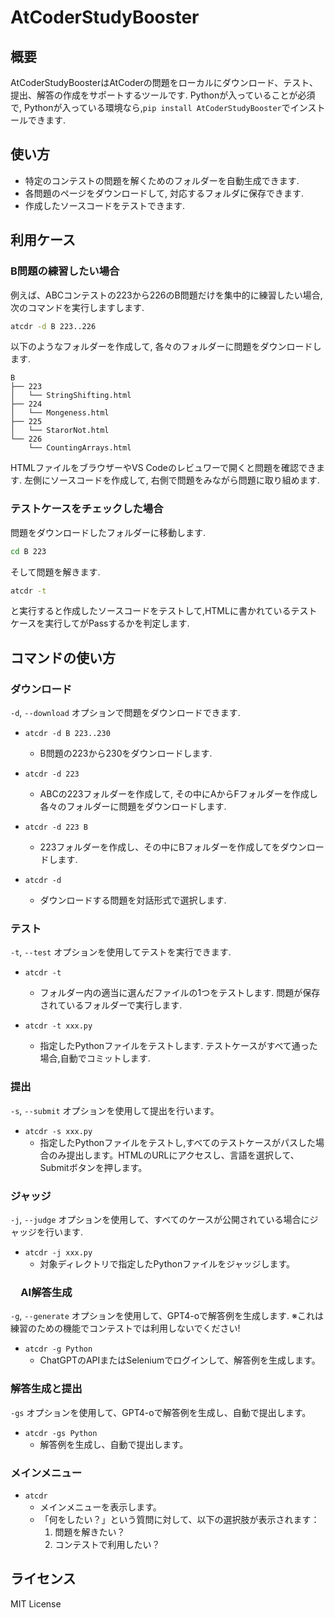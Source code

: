 
# AtCoderStudyBooster

## 概要
AtCoderStudyBoosterはAtCoderの問題をローカルにダウンロード、テスト、提出、解答の作成をサポートするツールです.
Pythonが入っていることが必須で, Pythonが入っている環境なら,`pip install AtCoderStudyBooster`でインストールできます. 

## 使い方
- 特定のコンテストの問題を解くためのフォルダーを自動生成できます. 
- 各問題のページをダウンロードして, 対応するフォルダに保存できます. 
- 作成したソースコードをテストできます. 

## 利用ケース

### B問題の練習したい場合
例えば、ABCコンテストの223から226のB問題だけを集中的に練習したい場合, 次のコマンドを実行しますします.
```sh
atcdr -d B 223..226
```
以下のようなフォルダーを作成して, 各々のフォルダーに問題をダウンロードします.
```
B
├── 223
│   └── StringShifting.html
├── 224
│   └── Mongeness.html
├── 225
│   └── StarorNot.html
└── 226
    └── CountingArrays.html
```
HTMLファイルをブラウザーやVS Codeのレビュワーで開くと問題を確認できます. 左側にソースコードを作成して, 右側で問題をみながら問題に取り組めます. 

### テストケースをチェックした場合
問題をダウンロードしたフォルダーに移動します.
```sh
cd B 223
```
そして問題を解きます. 
```sh
atcdr -t
```
と実行すると作成したソースコードをテストして,HTMLに書かれているテストケースを実行してがPassするかを判定します. 


## コマンドの使い方

### ダウンロード
`-d`, `--download` オプションで問題をダウンロードできます. 

- `atcdr -d B 223..230`
  - B問題の223から230をダウンロードします.

- `atcdr -d 223`
  - ABCの223フォルダーを作成して, その中にAからFフォルダーを作成し各々のフォルダーに問題をダウンロードします.

- `atcdr -d 223 B`
  - 223フォルダーを作成し、その中にBフォルダーを作成してをダウンロードします.

- `atcdr -d`
  - ダウンロードする問題を対話形式で選択します.


### テスト
`-t`, `--test` オプションを使用してテストを実行できます.

- `atcdr -t`
  - フォルダー内の適当に選んだファイルの1つをテストします. 問題が保存されているフォルダーで実行します. 

- `atcdr -t xxx.py`
  - 指定したPythonファイルをテストします. テストケースがすべて通った場合,自動でコミットします.


### 提出
`-s`, `--submit` オプションを使用して提出を行います。

- `atcdr -s xxx.py`
  - 指定したPythonファイルをテストし,すべてのテストケースがパスした場合のみ提出します。HTMLのURLにアクセスし、言語を選択して、Submitボタンを押します。

### ジャッジ
`-j`, `--judge` オプションを使用して、すべてのケースが公開されている場合にジャッジを行います. 

- `atcdr -j xxx.py`
  - 対象ディレクトリで指定したPythonファイルをジャッジします。

### 　AI解答生成
`-g`, `--generate` オプションを使用して、GPT4-oで解答例を生成します. ※これは練習のための機能でコンテストでは利用しないでください!

- `atcdr -g Python`
  - ChatGPTのAPIまたはSeleniumでログインして、解答例を生成します。


### 解答生成と提出
`-gs` オプションを使用して、GPT4-oで解答例を生成し、自動で提出します。

- `atcdr -gs Python`
  - 解答例を生成し、自動で提出します。

### メインメニュー
- `atcdr`
  - メインメニューを表示します。
  - 「何をしたい？」という質問に対して、以下の選択肢が表示されます：
    1. 問題を解きたい？
    2. コンテストで利用したい？

## ライセンス
MIT License